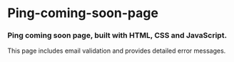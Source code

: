 # Ping-coming-soon-page

### Ping coming soon page, built with HTML, CSS and JavaScript.
This page includes email validation and provides detailed error messages.
